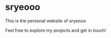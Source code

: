# sryeooo

This is the personal website of sryeooo

Feel free to explore my projects and get in touch!